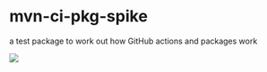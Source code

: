 # mvn-ci-pkg-spike
a test package to work out how GitHub actions and packages work

![](https://github.com/nedervold/mvn-ci-pkg-spike/workflows/Java%20CI/badge.svg)

